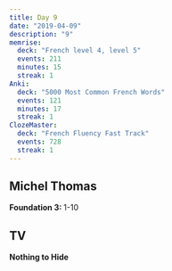 ```yaml
---
title: Day 9
date: "2019-04-09"
description: "9"
memrise:
  deck: "French level 4, level 5"
  events: 211
  minutes: 15
  streak: 1
Anki:
  deck: "5000 Most Common French Words"
  events: 121
  minutes: 17
  streak: 1
ClozeMaster:
  deck: "French Fluency Fast Track"
  events: 728
  streak: 1
---
```


<h2>Michel Thomas</h2>
<strong>Foundation 3: </strong> 1-10

<h2>TV</h2>
<strong>Nothing to Hide</strong>
